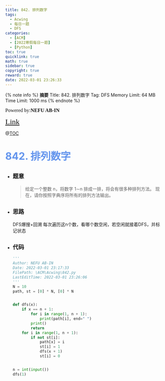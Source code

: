 ```yaml
---
title: 842. 排列数字
tags:
  - Acwing
  - 每日一题
  - DFS
categories:
  - [ACM]
  - [2022寒假每日一题]
  - [Python]
toc: true
quicklink: true
math: true
sidebar: true
copyright: true
reward: true
date: 2022-03-01 23:26:33
---
```



{% note info %}
**摘要**
Title: 842. 排列数字
Tag: DFS
Memory Limit: 64 MB
Time Limit: 1000 ms
{% endnote %}
<!-- more -->

<font size=3 face=楷体>Powered by:**NEFU AB-IN**</font>

<font color=#FFA500 size=5 face=楷体>[Link](https://www.acwing.com/problem/content/844/)</font>

@[TOC](文章目录)

# <font color=#6495ED size=6>842. 排列数字</font>

* ## <font size=4 face=粗体>题意</font>

  >给定一个整数 n，将数字 1∼n 排成一排，将会有很多种排列方法。
  >现在，请你按照字典序将所有的排列方法输出。

* ## <font size=4 face=粗体>思路</font>

  DFS爆搜+回溯
  每次遍历这n个数，看哪个数空闲，若空闲就接着DFS，并标记状态

* ## <font size=4 face=粗体>代码</font>

  ```python
  '''
  Author: NEFU AB-IN
  Date: 2022-03-01 23:17:33
  FilePath: \ACM\Acwing\842.py
  LastEditTime: 2022-03-01 23:26:06
  '''
  N = 10
  path, st = [0] * N, [0] * N


  def dfs(x):
      if x == n + 1:
          for i in range(1, n + 1):
              print(path[i], end=" ")
          print()
          return
      for i in range(1, n + 1):
          if not st[i]:
              path[x] = i
              st[i] = 1
              dfs(x + 1)
              st[i] = 0


  n = int(input())
  dfs(1)
  ```